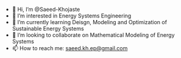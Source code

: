 - 👋 Hi, I’m @Saeed-Khojaste
- 👀 I’m interested in Energy Systems Engineering
- 🌱 I’m currently learning Deisgn, Modeling and Optimization of Sustainable Energy Systems
- 💞️ I’m looking to collaborate on Mathematical Modeling of Energy Systems
- 📫 How to reach me: saeed.kh.ep@gmail.com

<!---
Saeed-Khojaste/Saeed-Khojaste is a ✨ special ✨ repository because its `README.md` (this file) appears on your GitHub profile.
You can click the Preview link to take a look at your changes.
--->
